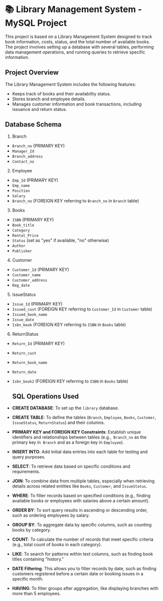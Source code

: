#  📚 Library Management System - MySQL Project

This project is based on a Library Management System designed to track book information, costs, status, and the total number of available books. The project involves setting up a database with several tables, performing data management operations, and running queries to retrieve specific information.


## Project Overview
The Library Management System includes the following features:
*  Keeps track of books and their availability status.
*  Stores branch and employee details.
*  Manages customer information and book transactions, including issuance and return status.

## Database Schema
1. Branch
  * `Branch_no` (PRIMARY KEY)
  * `Manager_Id`
  * `Branch_address`
  * `Contact_no`

2. Employee
  * `Emp_Id` (PRIMARY KEY)
  * `Emp_name`
  * `Position`
  * `Salary`
  * `Branch_no` (FOREIGN KEY referring to `Branch_no` in `Branch` table)

3. Books
  * `ISBN` (PRIMARY KEY)
  * `Book_title`
  * `Category`
  * `Rental_Price`
  * `Status` (set as "yes" if available, "no" otherwise)
  * `Author`
  * `Publisher`

4. Customer
  * `Customer_Id` (PRIMARY KEY)
  * `Customer_name`
  * `Customer_address`
  * `Reg_date`


5. IssueStatus
  * `Issue_Id` (PRIMARY KEY)
  * `Issued_cust` (FOREIGN KEY referring to `Customer_Id` in `Customer` table)
  * `Issued_book_name`
  * `Issue_date`
  * `Isbn_book` (FOREIGN KEY referring to `ISBN` in `Books` table)

6. ReturnStatus
  * `Return_Id` (PRIMARY KEY)
  * `Return_cust`
  * `Return_book_name`
  * `Return_date`
  * `Isbn_book2` (FOREIGN KEY referring to `ISBN` in `Books` table)

    ## SQL Operations Used
* **CREATE DATABASE**: To set up the `library` database.
* **CREATE TABLE**: To define the tables (`Branch`, `Employee`, `Books`, `Customer`, `IssueStatus`, `ReturnStatus`) and their columns.
* **PRIMARY KEY and FOREIGN KEY Constraints**: Establish unique identifiers and relationships between tables (e.g.,` Branch_no` as the primary key in` Branch` and as a foreign key in `Employee`).
* **INSERT INTO**: Add initial data entries into each table for testing and query purposes.
* **SELECT**: To retrieve data based on specific conditions and requirements.
* **JOIN**: To combine data from multiple tables, especially when retrieving details across related entities like `Books`, `Customer`, and `IssueStatus`.
* **WHERE**: To filter records based on specified conditions (e.g., finding available books or employees with salaries above a certain amount).
* **ORDER BY**: To sort query results in ascending or descending order, such as ordering employees by salary.
* **GROUP BY**: To aggregate data by specific columns, such as counting books by category.
* **COUNT**: To calculate the number of records that meet specific criteria (e.g., total count of books in each category).
* **LIKE**: To search for patterns within text columns, such as finding book titles containing "history."
* **DATE Filtering**: This allows you to filter records by date, such as finding customers registered before a certain date or booking issues in a specific month.
* **HAVING**: To filter groups after aggregation, like displaying branches with more than 5 employees.

